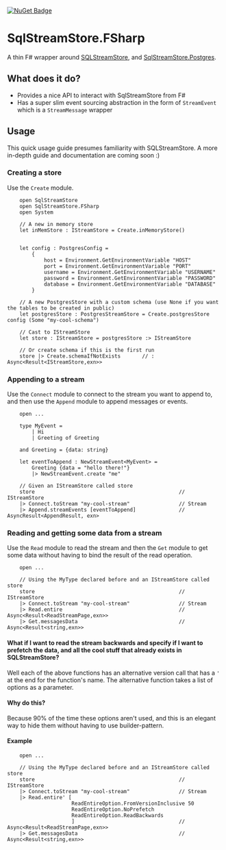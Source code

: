 [![NuGet Badge](https://buildstats.info/nuget/SqlStreamStore.FSharp?includePreReleases=true)](https://www.nuget.org/packages/SqlStreamStore.FSharp/0.0.1-alpha.12)

# SqlStreamStore.FSharp

A thin F# wrapper around [SQLStreamStore](https://www.nuget.org/packages/SqlStreamStore),
and [SqlStreamStore.Postgres](https://www.nuget.org/packages/SqlStreamStore.Postgres).

## What does it do?

- Provides a nice API to interact with SqlStreamStore from F#
- Has a super slim event sourcing abstraction in the form of `StreamEvent` which is a `StreamMessage` wrapper

## Usage
This quick usage guide presumes familiarity with SQLStreamStore. A more in-depth guide and documentation are coming soon :) 

### Creating a store

Use the `Create` module.

```f#
    open SqlStreamStore
    open SqlStreamStore.FSharp
    open System
    
    // A new in memory store
    let inMemStore : IStreamStore = Create.inMemoryStore()
    
    
    let config : PostgresConfig = 
        {
            host = Environment.GetEnvironmentVariable "HOST"
            port = Environment.GetEnvironmentVariable "PORT"
            username = Environment.GetEnvironmentVariable "USERNAME"
            password = Environment.GetEnvironmentVariable "PASSWORD"
            database = Environment.GetEnvironmentVariable "DATABASE"
        } 
        
    // A new PostgresStore with a custom schema (use None if you want the tables to be created in public)
    let postgresStore : PostgresStreamStore = Create.postgresStore config (Some "my-cool-schema")    
    
    // Cast to IStreamStore
    let store : IStreamStore = postgresStore :> IStreamStore       
    
    // Or create schema if this is the first run 
    store |> Create.schemaIfNotExists       // : Async<Result<IStreamStore,exn>>
```

### Appending to a stream

Use the `Connect` module to connect to the stream you want to append to, and then use the `Append` module to append
messages or events.

```f#
    open ...
    
    type MyEvent = 
        | Hi
        | Greeting of Greeting
        
    and Greeting = {data: string}
    
    let eventToAppend : NewStreamEvent<MyEvent> = 
        Greeting {data = "hello there!"}
        |> NewStreamEvent.create "me"
    
    // Given an IStreamStore called store
    store                                               // IStreamStore
    |> Connect.toStream "my-cool-stream"                // Stream
    |> Append.streamEvents [eventToAppend]              // AsyncResult<AppendResult, exn>
```

### Reading and getting some data from a stream

Use the `Read` module to read the stream and then the `Get` module to get some data without having to bind the result of
the read operation.

```f#
    open ...
    
    // Using the MyType declared before and an IStreamStore called store
    store                                               // IStreamStore
    |> Connect.toStream "my-cool-stream"                // Stream 
    |> Read.entire                                      // Async<Result<ReadStreamPage,exn>>
    |> Get.messagesData                                 // Async<Result<string,exn>>   
```

#### What if I want to read the stream backwards and specify if I want to prefetch the data, and all the cool stuff that already exists in SQLStreamStore?

Well each of the above functions has an alternative version call that has a `'` at the end for the function's name. The
alternative function takes a list of options as a parameter.

#### Why do this?

Because 90% of the time these options aren't used, and this is an elegant way to hide them without having to use
builder-pattern.

#### Example

```f#
    open ...
    
    // Using the MyType declared before and an IStreamStore called store
    store                                               // IStreamStore
    |> Connect.toStream "my-cool-stream"                // Stream 
    |> Read.entire' [
                     ReadEntireOption.FromVersionInclusive 50
                     ReadEntireOption.NoPrefetch
                     ReadEntireOption.ReadBackwards
                     ]                                  // Async<Result<ReadStreamPage,exn>>
    |> Get.messagesData                                 // Async<Result<string,exn>>   
```

